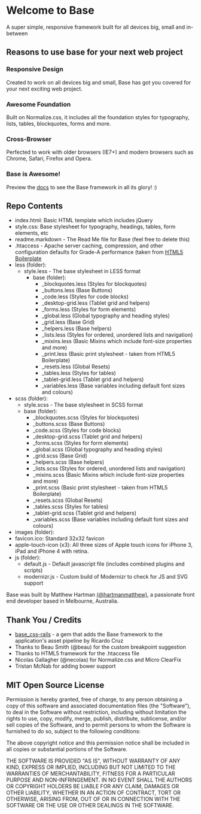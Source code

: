 # Welcome to Base
A super simple, responsive framework built for all devices big, small and in-between

## Reasons to use base for your next web project
### Responsive Design
Created to work on all devices big and small, Base has got you covered for your next exciting web project.

### Awesome Foundation
Built on Normalize.css, it includes all the foundation styles for typography, lists, tables, blockquotes, forms and more.

### Cross-Browser
Perfected to work with older browsers (IE7+) and modern browsers such as Chrome, Safari, Firefox and Opera.

### Base is Awesome!
Preview the [docs](http://matthewhartman.github.io/base/docs/) to see the Base framework in all its glory! :)

## Repo Contents
- index.html: Basic HTML template which includes jQuery
- style.css: Base stylesheet for typography, headings, tables, form elements, etc
- readme.markdown - The Read Me file for Base (feel free to delete this)
- .htaccess - Apache server caching, compression, and other configuration defaults for Grade-A performance (taken from [HTML5 Boilerplate](https://github.com/h5bp/html5-boilerplate)
- less (folder):
  - style.less - The base stylesheet in LESS format
    - base (folder):
      - _blockquotes.less (Styles for blockquotes)
      - _buttons.less (Base Buttons)
      - _code.less (Styles for code blocks)
      - _desktop-grid.less (Tablet grid and helpers)
      - _forms.less (Styles for form elements)
      - _global.less (Global typography and heading styles)
      - _grid.less (Base Grid)
      - _helpers.less (Base helpers)
      - _lists.less (Styles for ordered, unordered lists and navigation)
      - _mixins.less (Basic Mixins which include font-size properties and more)
      - _print.less (Basic print stylesheet - taken from HTML5 Boilerplate)
      - _resets.less (Global Resets)
      - _tables.less (Styles for tables)
      - _tablet-grid.less (Tablet grid and helpers)
      - _variables.less (Base variables including default font sizes and colours)
- scss (folder):
  - style.scss - The base stylesheet in SCSS format
  - base (folder):
    - _blockquotes.scss (Styles for blockquotes)
    - _buttons.scss (Base Buttons)
    - _code.scss (Styles for code blocks)
    - _desktop-grid.scss (Tablet grid and helpers)
    - _forms.scss (Styles for form elements)
    - _global.scss (Global typography and heading styles)
    - _grid.scss (Base Grid)
    - _helpers.scss (Base helpers)
    - _lists.scss (Styles for ordered, unordered lists and navigation)
    - _mixins.scss (Basic Mixins which include font-size properties and more)
    - _print.scss (Basic print stylesheet - taken from HTML5 Boilerplate)
    - _resets.scss (Global Resets)
    - _tables.scss (Styles for tables)
    - _tablet-grid.scss (Tablet grid and helpers)
    - _variables.scss (Base variables including default font sizes and colours)
- images (folder):
 - favicon.ico: Standard 32x32 favicon
 - apple-touch-icon (x3): All three sizes of Apple touch icons for iPhone 3, iPad and iPhone 4 with retina.
- js (folder):
  - default.js - Default javascript file (includes combined plugins and scripts)
  - modernizr.js - Custom build of Modernizr to check for JS and SVG support

Base was built by Matthew Hartman [(@hartmanmatthew)](http://twitter.com/hartmanmatthew), a passionate front end developer based in Melbourne, Australia.

## Thank You / Credits
- [base_css-rails](https://github.com/rkrdo/base_css-rails) - a gem that adds the Base framework to the application's asset pipeline by Ricardo Cruz
- Thanks to Beau Smith (@beau) for the custom breakpoint suggestion
- Thanks to HTML5 framework for the .htaccess file
- Nicolas Gallagher (@necolas) for Normalize.css and Micro ClearFix
- Tristan McNab for adding bower support

## MIT Open Source License
Permission is hereby granted, free of charge, to any person obtaining a copy of this software and associated documentation files (the "Software"), to deal in the Software without restriction, including without limitation the rights to use, copy, modify, merge, publish, distribute, sublicense, and/or sell copies of the Software, and to permit persons to whom the Software is furnished to do so, subject to the following conditions:

The above copyright notice and this permission notice shall be included in all copies or substantial portions of the Software.

THE SOFTWARE IS PROVIDED "AS IS", WITHOUT WARRANTY OF ANY KIND, EXPRESS OR IMPLIED, INCLUDING BUT NOT LIMITED TO THE WARRANTIES OF MERCHANTABILITY, FITNESS FOR A PARTICULAR PURPOSE AND NON-INFRINGEMENT. IN NO EVENT SHALL THE AUTHORS OR COPYRIGHT HOLDERS BE LIABLE FOR ANY CLAIM, DAMAGES OR OTHER LIABILITY, WHETHER IN AN ACTION OF CONTRACT, TORT OR OTHERWISE, ARISING FROM, OUT OF OR IN CONNECTION WITH THE SOFTWARE OR THE USE OR OTHER DEALINGS IN THE SOFTWARE.
